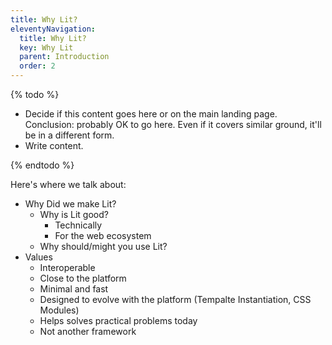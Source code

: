 ```yaml
---
title: Why Lit?
eleventyNavigation:
  title: Why Lit?
  key: Why Lit
  parent: Introduction
  order: 2
---
```



{% todo %}

- Decide if this content goes here or on the main landing page. Conclusion: probably OK to go here. Even if it covers similar ground, it'll be in a different form.
- Write content.

{% endtodo %}

Here's where we talk about:

* Why Did we make Lit?
  * Why is Lit good?
    * Technically
    * For the web ecosystem
  * Why should/might you use Lit?
* Values
  * Interoperable
  * Close to the platform
  * Minimal and fast
  * Designed to evolve with the platform (Tempalte Instantiation, CSS Modules)
  * Helps solves practical problems today
  * Not another framework


